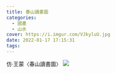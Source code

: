 ```yaml
---
title: 春山讀書圖
categories:
  - 國畫
  - 山水
cover: https://i.imgur.com/VJkyluU.jpg
date: 2022-01-17 17:15:31
tags:
---
```


仿·王蒙〈春山讀書圖〉
![](https://i.imgur.com/VJkyluU.jpg)
